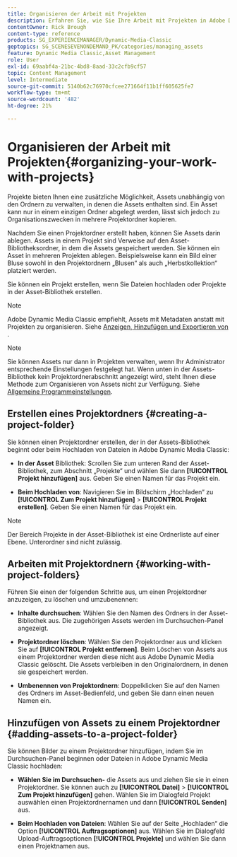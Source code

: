 ```yaml
---
title: Organisieren der Arbeit mit Projekten
description: Erfahren Sie, wie Sie Ihre Arbeit mit Projekten in Adobe Dynamic Media Classic organisieren.
contentOwner: Rick Brough
content-type: reference
products: SG_EXPERIENCEMANAGER/Dynamic-Media-Classic
geptopics: SG_SCENESEVENONDEMAND_PK/categories/managing_assets
feature: Dynamic Media Classic,Asset Management
role: User
exl-id: 69aabf4a-21bc-4bd8-8aad-33c2cfb9cf57
topic: Content Management
level: Intermediate
source-git-commit: 5140b62c76970cfcee271664f11b1ff605625fe7
workflow-type: tm+mt
source-wordcount: '482'
ht-degree: 21%

---
```


# Organisieren der Arbeit mit Projekten{#organizing-your-work-with-projects}

Projekte bieten Ihnen eine zusätzliche Möglichkeit, Assets unabhängig von den Ordnern zu verwalten, in denen die Assets enthalten sind. Ein Asset kann nur in einem einzigen Ordner abgelegt werden, lässt sich jedoch zu Organisationszwecken in mehrere Projektordner kopieren.

Nachdem Sie einen Projektordner erstellt haben, können Sie Assets darin ablegen. Assets in einem Projekt sind Verweise auf den Asset-Bibliotheksordner, in dem die Assets gespeichert werden. Sie können ein Asset in mehreren Projekten ablegen. Beispielsweise kann ein Bild einer Bluse sowohl in den Projektordnern „Blusen“ als auch „Herbstkollektion“ platziert werden.

Sie können ein Projekt erstellen, wenn Sie Dateien hochladen oder Projekte in der Asset-Bibliothek erstellen.

>[!NOTE]
>
>Adobe Dynamic Media Classic empfiehlt, Assets mit Metadaten anstatt mit Projekten zu organisieren. Siehe [Anzeigen, Hinzufügen und Exportieren von &#x200B;](viewing-adding-exporting-metadata.md).

>[!NOTE]
>
>Sie können Assets nur dann in Projekten verwalten, wenn Ihr Administrator entsprechende Einstellungen festgelegt hat. Wenn unten in der Assets-Bibliothek kein Projektordnerabschnitt angezeigt wird, steht Ihnen diese Methode zum Organisieren von Assets nicht zur Verfügung. Siehe [Allgemeine Programmeinstellungen](application-setup.md#general-settings).

## Erstellen eines Projektordners {#creating-a-project-folder}

Sie können einen Projektordner erstellen, der in der Assets-Bibliothek beginnt oder beim Hochladen von Dateien in Adobe Dynamic Media Classic:

* **In der Asset** Bibliothek: Scrollen Sie zum unteren Rand der Asset-Bibliothek, zum Abschnitt „Projekte“ und wählen Sie dann **[!UICONTROL Projekt hinzufügen]** aus. Geben Sie einen Namen für das Projekt ein.

* **Beim Hochladen von**: Navigieren Sie im Bildschirm „Hochladen“ zu **[!UICONTROL Zum Projekt hinzufügen]** > **[!UICONTROL Projekt erstellen]**. Geben Sie einen Namen für das Projekt ein.

>[!NOTE]
>
>Der Bereich Projekte in der Asset-Bibliothek ist eine Ordnerliste auf einer Ebene. Unterordner sind nicht zulässig.

## Arbeiten mit Projektordnern {#working-with-project-folders}

Führen Sie einen der folgenden Schritte aus, um einen Projektordner anzuzeigen, zu löschen und umzubenennen:

* **Inhalte durchsuchen**: Wählen Sie den Namen des Ordners in der Asset-Bibliothek aus. Die zugehörigen Assets werden im Durchsuchen-Panel angezeigt.

* **Projektordner löschen**: Wählen Sie den Projektordner aus und klicken Sie auf **[!UICONTROL Projekt entfernen]**. Beim Löschen von Assets aus einem Projektordner werden diese nicht aus Adobe Dynamic Media Classic gelöscht. Die Assets verbleiben in den Originalordnern, in denen sie gespeichert werden.

* **Umbenennen von Projektordnern**: Doppelklicken Sie auf den Namen des Ordners im Asset-Bedienfeld, und geben Sie dann einen neuen Namen ein.

## Hinzufügen von Assets zu einem Projektordner {#adding-assets-to-a-project-folder}

Sie können Bilder zu einem Projektordner hinzufügen, indem Sie im Durchsuchen-Panel beginnen oder Dateien in Adobe Dynamic Media Classic hochladen:

* **Wählen Sie im Durchsuchen-** die Assets aus und ziehen Sie sie in einen Projektordner. Sie können auch zu **[!UICONTROL Datei]** > **[!UICONTROL Zum Projekt hinzufügen]** gehen. Wählen Sie im Dialogfeld Projekt auswählen einen Projektordnernamen und dann **[!UICONTROL Senden]** aus.

* **Beim Hochladen von Dateien**: Wählen Sie auf der Seite „Hochladen“ die Option **[!UICONTROL Auftragsoptionen]** aus. Wählen Sie im Dialogfeld Upload-Auftragsoptionen **[!UICONTROL Projekte]** und wählen Sie dann einen Projektnamen aus.
